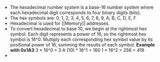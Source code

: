 - The hexadecimal number system is a base-16 number system where each hexadecimal digit corresponds to four binary digits (bits).
- The hex symbols are:
  0, 1, 2, 3, 4, 5, 6, 7, 8, 9, A, B, C, D, E, F
- Hexadecimal is used for [[Memory]] addresses.
- To convert hexadecimal to base 10, we begin at the rightmost hex symbol. Each digit represents a power of 16, so the rightmost hex symbol is 16^0. Multiply each corresponding hex symbol value by its positional power of 16, summing the results of each symbol.
  **Example with 0x1A3**
  3 * 16^0 = 3
  A (10) * 16^1 = 160
  1 * 16^2 = 256
  = 419
-